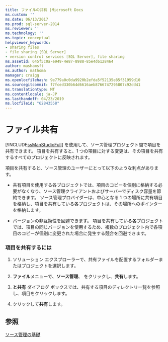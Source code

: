 ```yaml
---
title: ファイルの共有 |Microsoft Docs
ms.custom: ''
ms.date: 06/13/2017
ms.prod: sql-server-2014
ms.reviewer: ''
ms.technology: ''
ms.topic: conceptual
helpviewer_keywords:
- sharing files
- file sharing [SQL Server]
- version control services [SQL Server], file sharing
ms.assetid: 645f5c0a-e949-4e87-8988-85e4d6128464
author: mashamsft
ms.author: mathoma
manager: craigg
ms.openlocfilehash: 9e779a0c0da9920b2efda5f52135e85f31959d10
ms.sourcegitcommit: f7fced330b64d6616aeb8766747295807c92dd41
ms.translationtype: MT
ms.contentlocale: ja-JP
ms.lasthandoff: 04/23/2019
ms.locfileid: "62843558"
---
```

# <a name="share-files"></a>ファイル共有
  [!INCLUDE[ssManStudioFull](../includes/ssmanstudiofull-md.md)] を使用して、ソース管理プロジェクト間で項目を共有できます。 項目を共有すると、1 つの項目に対する変更は、その項目を共有するすべてのプロジェクトに反映されます。  
  
 項目を共有すると、ソース管理のユーザーにとって以下のような利点があります。  
  
-   共有項目を使用する各プロジェクトでは、項目のコピーを個別に格納する必要がなくなり、ソース管理クライアントおよびサーバーでディスク容量を節約できます。 ソース管理プロバイダーは、中心となる 1 つの場所に共有項目を格納し、項目を共有している各プロジェクトは、その場所へのポインターを格納します。  
  
-   バージョンの非互換性を回避できます。 項目を共有している各プロジェクトでは、項目の同じバージョンを使用するため、複数のプロジェクト内で各項目のコピーが個別に変更された場合に発生する競合を回避できます。  
  
### <a name="to-share-an-item"></a>項目を共有するには  
  
1.  ソリューション エクスプローラーで、共有ファイルを配置するフォルダーまたはプロジェクトを選択します。  
  
2.  **ファイル**メニューで、**ソース管理**、 をクリックし、**共有**します。  
  
3.  **と共有** ダイアログ ボックスでは、共有する項目のディレクトリ一覧を参照し、項目をクリックします。  
  
4.  クリックして**共有**します。  
  
## <a name="see-also"></a>参照  
 [ソース管理の基礎](../../2014/database-engine/source-control-basics.md)  
  
  
